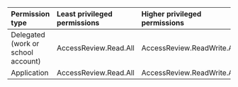 |Permission type|Least privileged permissions|Higher privileged permissions|
|:---|:---|:---|
|Delegated (work or school account)|AccessReview.Read.All|AccessReview.ReadWrite.All|
|Application|AccessReview.Read.All|AccessReview.ReadWrite.All|